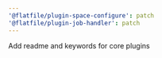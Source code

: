 ```yaml
---
'@flatfile/plugin-space-configure': patch
'@flatfile/plugin-job-handler': patch
---
```


Add readme and keywords for core plugins
